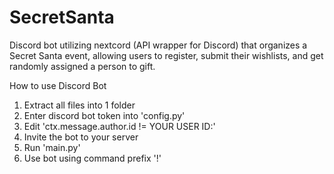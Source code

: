 # SecretSanta
Discord bot utilizing nextcord (API wrapper for Discord) that organizes a Secret Santa event, allowing users to register, submit their wishlists, and get randomly assigned a person to gift.


How to use Discord Bot

1. Extract all files into 1 folder
2. Enter discord bot token into 'config.py'
3. Edit 'ctx.message.author.id != YOUR USER ID:'
4. Invite the bot to your server
5. Run 'main.py'
6. Use bot using command prefix '!'
